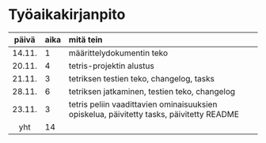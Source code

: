 # Työaikakirjanpito

| päivä | aika | mitä tein  |
| :----:|:-----| :-----|
| 14.11. | 1   | määrittelydokumentin teko |
| 20.11. | 4   | tetris-projektin alustus |
| 21.11. | 3   | tetriksen testien teko, changelog, tasks |
| 28.11. | 6   | tetriksen jatkaminen, testien teko, changelog |
| 23.11. | 3   | tetris peliin vaadittavien ominaisuuksien opiskelua, päivitetty tasks, päivitetty README |
| yht   | 14   | | 